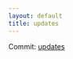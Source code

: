 ```yaml
---
layout: default
title: updates
---
```


Commit: [updates](https://github.com/DanGahanCGI/DanGahanCGI.github.io/commit/ef78d072c2c142ba5267c471845d5e74afd81441)


